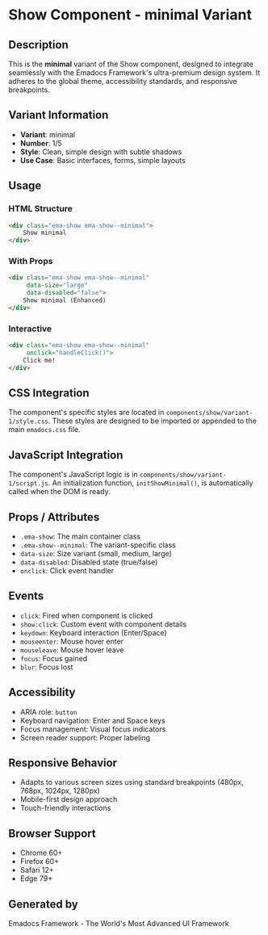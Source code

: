 # Show Component - minimal Variant

## Description
This is the **minimal** variant of the Show component, designed to integrate seamlessly with the Emadocs Framework's ultra-premium design system. It adheres to the global theme, accessibility standards, and responsive breakpoints.

## Variant Information
- **Variant**: minimal
- **Number**: 1/5
- **Style**: Clean, simple design with subtle shadows
- **Use Case**: Basic interfaces, forms, simple layouts

## Usage

### HTML Structure
```html
<div class="ema-show ema-show--minimal">
    Show minimal
</div>
```

### With Props
```html
<div class="ema-show ema-show--minimal" 
     data-size="large" 
     data-disabled="false">
    Show minimal (Enhanced)
</div>
```

### Interactive
```html
<div class="ema-show ema-show--minimal" 
     onclick="handleClick()">
    Click me!
</div>
```

## CSS Integration
The component's specific styles are located in `components/show/variant-1/style.css`. These styles are designed to be imported or appended to the main `emadocs.css` file.

## JavaScript Integration
The component's JavaScript logic is in `components/show/variant-1/script.js`. An initialization function, `initShowMinimal()`, is automatically called when the DOM is ready.

## Props / Attributes
- `.ema-show`: The main container class
- `.ema-show--minimal`: The variant-specific class
- `data-size`: Size variant (small, medium, large)
- `data-disabled`: Disabled state (true/false)
- `onclick`: Click event handler

## Events
- `click`: Fired when component is clicked
- `show:click`: Custom event with component details
- `keydown`: Keyboard interaction (Enter/Space)
- `mouseenter`: Mouse hover enter
- `mouseleave`: Mouse hover leave
- `focus`: Focus gained
- `blur`: Focus lost

## Accessibility
- ARIA role: `button`
- Keyboard navigation: Enter and Space keys
- Focus management: Visual focus indicators
- Screen reader support: Proper labeling

## Responsive Behavior
- Adapts to various screen sizes using standard breakpoints (480px, 768px, 1024px, 1280px)
- Mobile-first design approach
- Touch-friendly interactions

## Browser Support
- Chrome 60+
- Firefox 60+
- Safari 12+
- Edge 79+

## Generated by
Emadocs Framework - The World's Most Advanced UI Framework
